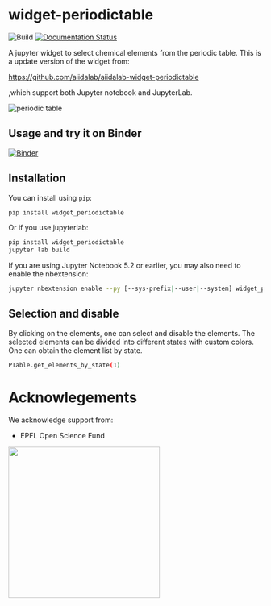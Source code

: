 # widget-periodictable

![Build](https://github.com/osscar-org/widget-periodictable/workflows/Build/badge.svg?branch=develop)
[![Documentation Status](https://readthedocs.org/projects/widget-periodictable/badge/?version=develop)](https://widget-periodictable.readthedocs.io/en/develop/?badge=develop)



A jupyter widget to select chemical elements from the periodic table. This is a update version of the
widget from:

https://github.com/aiidalab/aiidalab-widget-periodictable

,which support both Jupyter notebook and JupyterLab.


![periodic table](./periodictable.png)

## Usage and try it on Binder

[![Binder](https://mybinder.org/badge_logo.svg)](https://mybinder.org/v2/gh/osscar-org/widget-periodictable/develop?urlpath=%2Fvoila%2Frender%2Fexamples%2Fintroduction.ipynb)

## Installation

You can install using `pip`:

```bash
pip install widget_periodictable
```

Or if you use jupyterlab:

```bash
pip install widget_periodictable
jupyter lab build
```

If you are using Jupyter Notebook 5.2 or earlier, you may also need to enable
the nbextension:

```bash
jupyter nbextension enable --py [--sys-prefix|--user|--system] widget_periodictable
```

## Selection and disable

By clicking on the elements, one can select and disable the elements. The selected elements can be divided into different states with custom colors.
One can obtain the element list by state.

```bash
PTable.get_elements_by_state(1)
```

# Acknowlegements

We acknowledge support from:
* EPFL Open Science Fund

<img src='./OSSCAR-logo.png' width='300'>
